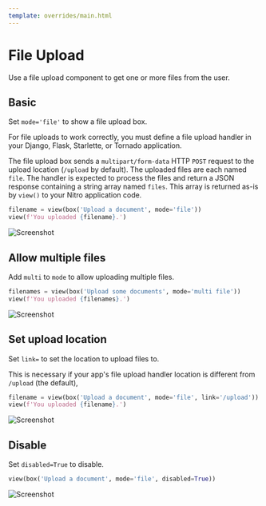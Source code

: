 ```yaml
---
template: overrides/main.html
---
```

# File Upload

Use a file upload component to get one or more files from the user.

## Basic

Set `mode='file'` to show a file upload box.

For file uploads to work correctly, you must define a file upload handler in your
Django, Flask, Starlette, or Tornado application.

The file upload box sends a `multipart/form-data` HTTP `POST` request to the upload
location (`/upload` by default). The uploaded files are each named `file`. The handler
is expected to process the files and return a JSON response containing a string
array named `files`. This array is returned as-is by `view()` to your Nitro
application code.


```py
filename = view(box('Upload a document', mode='file'))
view(f'You uploaded {filename}.')
```


![Screenshot](assets/screenshots/file_upload_basic.png)


## Allow multiple files

Add `multi` to `mode` to allow uploading multiple files.


```py
filenames = view(box('Upload some documents', mode='multi file'))
view(f'You uploaded {filenames}.')
```


![Screenshot](assets/screenshots/file_upload_multiple.png)


## Set upload location

Set `link=` to set the location to upload files to.

This is necessary if your app's file upload handler location is different from `/upload` (the default),


```py
filename = view(box('Upload a document', mode='file', link='/upload'))
view(f'You uploaded {filename}.')
```


![Screenshot](assets/screenshots/file_upload_path.png)


## Disable

Set `disabled=True` to disable.


```py
view(box('Upload a document', mode='file', disabled=True))
```


![Screenshot](assets/screenshots/file_upload_disable.png)
